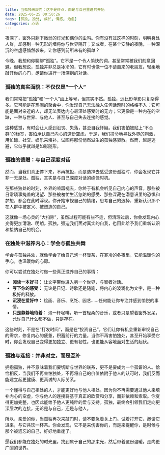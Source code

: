 ```yaml
---
title: 当孤独来敲门：这不是终点，而是与自己重逢的开始
date: 2025-06-25 00:50:26
tags: [孤独, 独处, 成长, 情感, 治愈]
categories: 心语
---
```


夜深了，窗外只剩下微弱的灯光和偶尔的虫鸣。你有没有过这样的时刻，明明身处人群，却感到一种无形的墙将你与世界隔开；又或者，在某个安静的夜晚，一种深沉的空虚感悄然袭来，让你感到前所未有的孤单？

今晚，我想和你聊聊“孤独”。它不是一个令人愉快的词，甚至常常被我们刻意回避。但我想说，孤独并非总是冰冷的，它有时也像一位不请自来的老朋友，轻柔地敲开你的心门，邀请你进行一场深刻的对话。

### 孤独的真实面貌：不仅仅是“一个人”

我们常常把“孤独”和“一个人”画上等号，但其实不然。孤独，远比形单影只复杂得多。它可能是在热闹的聚会中，你发现自己无法融入任何话题时的格格不入；它可能是面对亲近的人，却无法表达内心最深处感受时的无力；它更像是一种内在的空缺，一种与世界、与他人、甚至与自己失去连接的感觉。

这种感觉，有时会让人感到沮丧、失落，甚至自我怀疑。我们害怕被贴上“不合群”的标签，害怕承认自己内心的这份空虚。于是，我们拼命地寻找外界的刺激，用忙碌、社交、娱乐来填补，试图将那份悄然滋生的孤独感驱散。然而，越是逃避，它似乎就越是如影随形。

### 孤独的馈赠：与自己深度对话

然而，当我们真正停下来，不再抗拒，而是选择去感受这份孤独时，你会发现它并非一无是处。孤独，其实是与自己深度对话的绝佳时机。

在那些独处的时刻，外界的喧嚣褪去，你终于有机会听见自己内心的声音。那些被日常琐事掩盖的渴望、那些被匆忙生活忽略的感受、那些深藏在潜意识里的恐惧和梦想，都会在此时浮现。你开始审视自己的情绪，思考自己的选择，重新认识那个在人群中被定义、被塑造的自己。

这就像一场心灵的“大扫除”，虽然过程可能有些不适，但清理过后，你会发现内心变得更加清澈、明朗。孤独，强迫我们面对真实的自我，也因此给予我们重新认识和接纳自己的机会。

### 在独处中滋养内心：学会与孤独共舞

学会与孤独共处，就像学会了给自己泡一杯暖茶，在寒冷的冬夜里，它能温暖你的手心，也温暖你的心房。

你可以尝试在独处时做一些真正滋养自己的事情：
- **阅读一本好书：** 让文字带你进入另一个世界，与智者对话。
- **写下你的感受：** 无论是日记、诗歌还是随笔，将内心的波澜化为文字，是一种极好的释放。
- **沉浸在爱好中：** 绘画、音乐、烹饪、园艺……任何能让你专注并感到愉悦的事情。
- **只是静静地待着：** 泡一杯咖啡，听一首轻柔的音乐，或者只是望着窗外发呆，允许自己什么都不做，只是存在。

这些时刻，不是在“打发时间”，而是在“投资自己”。它们让你有机会重新审视自己的需求，修复内心的疲惫，积蓄前行的力量。当你不再害怕独处，甚至开始享受它时，你会发现自己变得更加独立、更有韧性，也更能从容地面对生活的起伏。

### 孤独与连接：并非对立，而是互补

拥抱孤独，并不意味着我们要切断与世界的联系，更不是要成为一个孤僻的人。恰恰相反，当我们不再害怕独处，不再将自己的价值依附于他人的认可时，我们反而能建立起更健康、更真诚的人际关系。

一个懂得与自己相处的人，才能更好地与他人相处。因为你不再需要通过他人来填补内心的空虚，你与他人的连接将基于真正的欣赏和分享，而非依赖和索取。你变得更加完整，也因此能给予他人更纯粹的爱与支持。孤独，最终会引领我们走向更深层次的连接，无论是与自己，还是与他人。

所以，亲爱的你，当孤独再次来敲门时，请不要急着关上门。试着打开它，邀请它进来，与它共饮一杯茶。你会发现，它不是来伤害你的，而是来提醒你，是时候与那个被遗忘的自己，好好地重逢了。

愿我们都能在独处的时光里，找到属于自己的那束光，然后带着这份温暖，走向更广阔的世界。